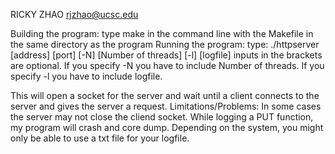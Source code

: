RICKY ZHAO
rjzhao@ucsc.edu

Building the program:
type make in the command line with the Makefile in the same directory as the program
Running the program:
type:
./httpserver [address] [port] [-N] [Number of threads] [-l] [logfile]
inputs in the brackets are optional. If you specify -N you have to include Number of threads.
If you specify -l you have to include logfile.

This will open a socket for the server and wait until a client connects to the server and gives the server a request.
Limitations/Problems:
In some cases the server may not close the cliend socket. While logging a PUT function, my program will crash and core dump. Depending on the system, you might only be able to use a txt file for your logfile.

